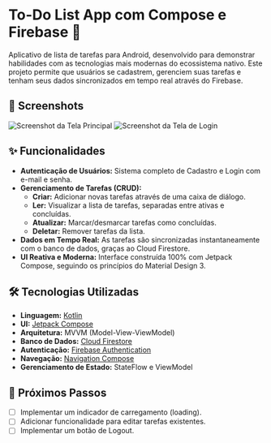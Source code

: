 # To-Do List App com Compose e Firebase 📝

Aplicativo de lista de tarefas para Android, desenvolvido para demonstrar habilidades com as tecnologias mais modernas do ecossistema nativo. Este projeto permite que usuários se cadastrem, gerenciem suas tarefas e tenham seus dados sincronizados em tempo real através do Firebase.

## 📱 Screenshots

![Screenshot da Tela Principal](screenshots/main_screen.png)
![Screenshot da Tela de Login](screenshots/login_screen.png)

## ✨ Funcionalidades

- **Autenticação de Usuários:** Sistema completo de Cadastro e Login com e-mail e senha.
- **Gerenciamento de Tarefas (CRUD):**
    - **Criar:** Adicionar novas tarefas através de uma caixa de diálogo.
    - **Ler:** Visualizar a lista de tarefas, separadas entre ativas e concluídas.
    - **Atualizar:** Marcar/desmarcar tarefas como concluídas.
    - **Deletar:** Remover tarefas da lista.
- **Dados em Tempo Real:** As tarefas são sincronizadas instantaneamente com o banco de dados, graças ao Cloud Firestore.
- **UI Reativa e Moderna:** Interface construída 100% com Jetpack Compose, seguindo os princípios do Material Design 3.

## 🛠️ Tecnologias Utilizadas

- **Linguagem:** [Kotlin](https://kotlinlang.org/)
- **UI:** [Jetpack Compose](https://developer.android.com/jetpack/compose)
- **Arquitetura:** MVVM (Model-View-ViewModel)
- **Banco de Dados:** [Cloud Firestore](https://firebase.google.com/docs/firestore)
- **Autenticação:** [Firebase Authentication](https://firebase.google.com/docs/auth)
- **Navegação:** [Navigation Compose](https://developer.android.com/jetpack/compose/navigation)
- **Gerenciamento de Estado:** StateFlow e ViewModel

## 🚀 Próximos Passos
- [ ] Implementar um indicador de carregamento (loading).
- [ ] Adicionar funcionalidade para editar tarefas existentes.
- [ ] Implementar um botão de Logout.